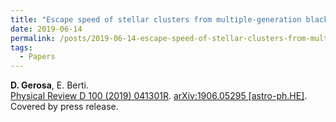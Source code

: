 ```yaml
---
title: "Escape speed of stellar clusters from multiple-generation black-hole mergers in the upper mass gap"
date: 2019-06-14
permalink: /posts/2019-06-14-escape-speed-of-stellar-clusters-from-multiple-generation-black-hole-mergers-in-the-upper-mass-gap
tags:
  - Papers
---
```






**D. Gerosa**, E. Berti.\
[Physical Review D 100 (2019) 041301R](https://journals.aps.org/prd/abstract/10.1103/PhysRevD.100.041301). [arXiv:1906.05295 [astro-ph.HE]](https://arxiv.org/abs/1906.05295).\
Covered by press release.